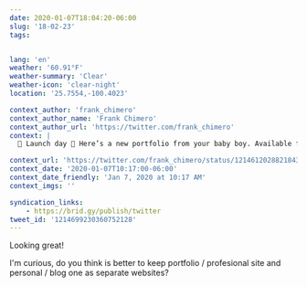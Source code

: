 ```yaml
---
date: 2020-01-07T18:04:20-06:00
slug: '18-02-23'
tags:


lang: 'en'
weather: '60.91°F'
weather-summary: 'Clear'
weather-icon: 'clear-night'
location: '25.7554,-100.4023'

context_author: 'frank_chimero'
context_author_name: 'Frank Chimero'
context_author_url: 'https://twitter.com/frank_chimero'
context: |
  🎉 Launch day 🎉 Here’s a new portfolio from your baby boy. Available for hire beginning at the end of the month. <a href="https://studiofrank.co">https://studiofrank.co</a>

context_url: 'https://twitter.com/frank_chimero/status/1214612028821843968?s=12'
context_date: '2020-01-07T10:17:00-06:00'
context_date_friendly: 'Jan 7, 2020 at 10:17 AM'
context_imgs: ''

syndication_links:
    - https://brid.gy/publish/twitter
tweet_id: '1214699230360752128'
---
```

Looking great! 

I'm curious, do you think is better to keep portfolio / profesional site and personal / blog one as separate websites?